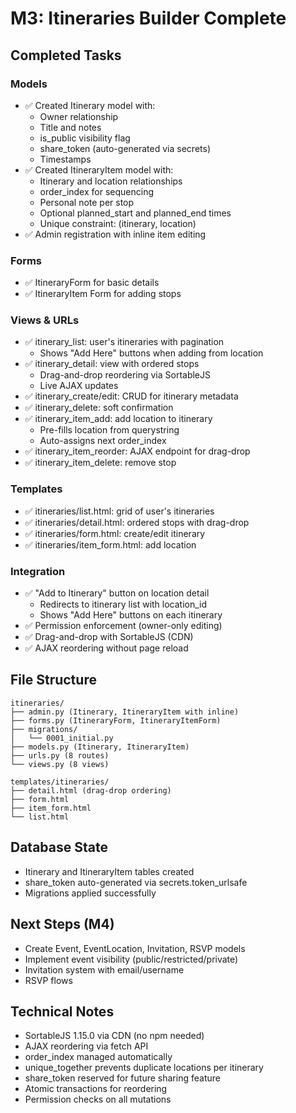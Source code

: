 # M3: Itineraries Builder Complete

## Completed Tasks

### Models
- ✅ Created Itinerary model with:
  - Owner relationship
  - Title and notes
  - is_public visibility flag
  - share_token (auto-generated via secrets)
  - Timestamps
- ✅ Created ItineraryItem model with:
  - Itinerary and location relationships
  - order_index for sequencing
  - Personal note per stop
  - Optional planned_start and planned_end times
  - Unique constraint: (itinerary, location)
- ✅ Admin registration with inline item editing

### Forms
- ✅ ItineraryForm for basic details
- ✅ ItineraryItem Form for adding stops

### Views & URLs
- ✅ itinerary_list: user's itineraries with pagination
  - Shows "Add Here" buttons when adding from location
- ✅ itinerary_detail: view with ordered stops
  - Drag-and-drop reordering via SortableJS
  - Live AJAX updates
- ✅ itinerary_create/edit: CRUD for itinerary metadata
- ✅ itinerary_delete: soft confirmation
- ✅ itinerary_item_add: add location to itinerary
  - Pre-fills location from querystring
  - Auto-assigns next order_index
- ✅ itinerary_item_reorder: AJAX endpoint for drag-drop
- ✅ itinerary_item_delete: remove stop

### Templates
- ✅ itineraries/list.html: grid of user's itineraries
- ✅ itineraries/detail.html: ordered stops with drag-drop
- ✅ itineraries/form.html: create/edit itinerary
- ✅ itineraries/item_form.html: add location

### Integration
- ✅ "Add to Itinerary" button on location detail
  - Redirects to itinerary list with location_id
  - Shows "Add Here" buttons on each itinerary
- ✅ Permission enforcement (owner-only editing)
- ✅ Drag-and-drop with SortableJS (CDN)
- ✅ AJAX reordering without page reload

## File Structure
```
itineraries/
├── admin.py (Itinerary, ItineraryItem with inline)
├── forms.py (ItineraryForm, ItineraryItemForm)
├── migrations/
│   └── 0001_initial.py
├── models.py (Itinerary, ItineraryItem)
├── urls.py (8 routes)
└── views.py (8 views)

templates/itineraries/
├── detail.html (drag-drop ordering)
├── form.html
├── item_form.html
└── list.html
```

## Database State
- Itinerary and ItineraryItem tables created
- share_token auto-generated via secrets.token_urlsafe
- Migrations applied successfully

## Next Steps (M4)
- Create Event, EventLocation, Invitation, RSVP models
- Implement event visibility (public/restricted/private)
- Invitation system with email/username
- RSVP flows

## Technical Notes
- SortableJS 1.15.0 via CDN (no npm needed)
- AJAX reordering via fetch API
- order_index managed automatically
- unique_together prevents duplicate locations per itinerary
- share_token reserved for future sharing feature
- Atomic transactions for reordering
- Permission checks on all mutations

